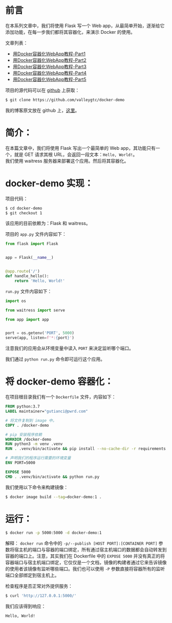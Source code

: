 # 前言
在本系列文章中，我们将使用 Flask 写一个 Web app，从最简单开始，逐渐给它添加功能，在每一步我们都将其容器化，来演示 Docker 的使用。

文章列表：
- [用Docker容器化WebApp教程-Part1](https://github.com/valleygtc/valleygtc.github.io/blob/master/2020-01-16-用Docker容器化WebApp教程Part1.md)
- [用Docker容器化WebApp教程-Part2](https://github.com/valleygtc/valleygtc.github.io/blob/master/2020-01-16-用Docker容器化WebApp教程Part2.md)
- [用Docker容器化WebApp教程-Part3](https://github.com/valleygtc/valleygtc.github.io/blob/master/2020-01-16-用Docker容器化WebApp教程Part3.md)
- [用Docker容器化WebApp教程-Part4](https://github.com/valleygtc/valleygtc.github.io/blob/master/2020-01-16-用Docker容器化WebApp教程Part4.md)
- [用Docker容器化WebApp教程-Part5](https://github.com/valleygtc/valleygtc.github.io/blob/master/2020-01-16-用Docker容器化WebApp教程Part5.md)


项目的源代码可以在 [github](https://github.com/valleygtc/docker-demo) 上获取：
```bash
$ git clone https://github.com/valleygtc/docker-demo
```

我的博客原文放在 github 上，[这里](https://github.com/valleygtc/valleygtc.github.io)。


# 简介：
在本篇文章中，我们将使用 Flask 写出一个最简单的 Web app，其功能只有一个，就是 GET 请求其根 URL，会返回一段文本：`Hello, World!`。<br>
我们使用 waitress 服务器来部署这个应用。然后将其容器化。


# docker-demo 实现：
项目代码：
```bash
$ cd docker-demo
$ git checkout 1
```

该应用的目前依赖为：Flask 和 waitress。

项目的 `app.py` 文件内容如下：
```python
from flask import Flask


app = Flask(__name__)


@app.route('/')
def handle_hello():
    return 'Hello, World!'
```

`run.py` 文件内容如下：
```python
import os

from waitress import serve

from app import app


port = os.getenv('PORT', 5000)
serve(app, listen=f'*:{port}')
```

注意我们的应用会从环境变量中读入 `PORT` 来决定监听哪个端口。

我们通过 `python run.py` 命令即可运行这个应用。


# 将 docker-demo 容器化：
在项目根目录我们有一个 `Dockerfile` 文件，内容如下：
```dockerfile
FROM python:3.7
LABEL maintainer="gutianci@pwrd.com"

# 将文件复制到 image 中。
COPY . /docker-demo

# pip 安装程序依赖
WORKDIR /docker-demo
RUN python3 -m venv .venv
RUN . .venv/bin/activate && pip install --no-cache-dir -r requirements.txt -i https://pypi.tuna.tsinghua.edu.cn/simple

# 声明我们的程序运行需要的环境变量
ENV PORT=5000

EXPOSE 5000
CMD . .venv/bin/activate && python run.py
```

我们使用以下命令来构建镜像：
```bash
$ docker image build --tag=docker-demo:1 .
```


# 运行：
```bash
$ docker run -p 5000:5000 -d docker-demo:1
```

解释：
`docker run` 命令中的 `-p/--publish [HOST PORT]:[CONTAINER PORT]` 参数将宿主机的端口与容器的端口绑定，所有通过宿主机端口的数据都会自动转发到容器的端口上。注意，其实我们在 Dockerfile 中的 `EXPOSE 5000` 并没有真正的将容器端口与宿主机端口绑定，它仅仅是一个文档，镜像的构建者通过它来告诉镜像的使用者该镜像有监听哪些端口。我们也可以使用 `-P` 参数直接将容器所有的监听端口全部绑定到宿主机上。


检查程序是否正常对外提供服务：
```bash
$ curl 'http://127.0.0.1:5000/'
```

我们应该得到响应：
```bash
Hello, World!
```
